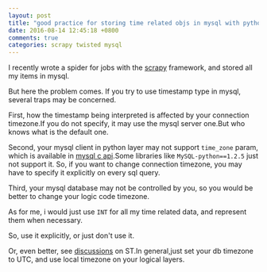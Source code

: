 ```yaml
---
layout: post
title: "good practice for storing time related objs in mysql with python"
date: 2016-08-14 12:45:18 +0800
comments: true
categories: scrapy twisted mysql
---
```

I recently wrote a spider for jobs with the [scrapy][1] framework, and stored all my items in mysql.

But here the problem comes. If you try to use timestamp type in mysql, several traps may be concerned.

First, how the timestamp being interpreted is affected by your connection timezone.If you do not specify, it may use the mysql server one.But who knows what is the default one.

Second, your mysql client in python layer may not support `time_zone` param, which is available in [mysql c api][2].Some libraries like `MySQL-python==1.2.5` just not support it.
So, if you want to change connection timezone, you may have to specify it explicitly on every sql query.

Third, your mysql database may not be controlled by you, so you would be better to change your logic code timezone.

As for me, i would just use `INT` for all my time related data, and represent them when necessary.

So, use it explicitly, or just don't use it.

Or, even better, see [discussions][3] on ST.In general,just set your db timezone to UTC, and use local timezone on your logical layers.

[1]: http://scrapy.org/
[2]: https://dev.mysql.com/doc/connector-python/en/connector-python-connectargs.html
[3]: http://stackoverflow.com/questions/19023978/should-mysql-have-its-timezone-set-to-utc
